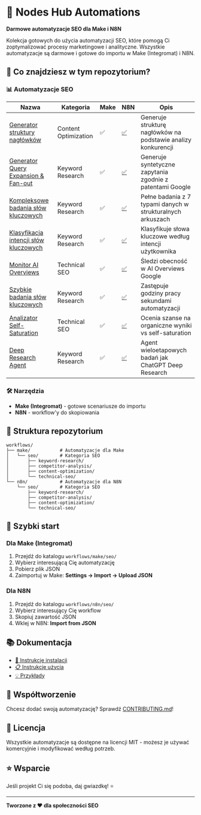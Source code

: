 # 🚀 Nodes Hub Automations

**Darmowe automatyzacje SEO dla Make i N8N**

Kolekcja gotowych do użycia automatyzacji SEO, które pomogą Ci zoptymalizować procesy marketingowe i analityczne. Wszystkie automatyzacje są darmowe i gotowe do importu w Make (Integromat) i N8N.

## 🎯 Co znajdziesz w tym repozytorium?

### 📊 Automatyzacje SEO

| Nazwa | Kategoria | Make | N8N | Opis |
|-------|-----------|------|-----|------|
| [Generator struktury nagłówków](workflows/make/seo/content-optimization/header-structure-generator/) | Content Optimization | ✅ | [✅](workflows/n8n/seo/content-optimization/header-structure-generator/) | Generuje strukturę nagłówków na podstawie analizy konkurencji |
| [Generator Query Expansion & Fan-out](workflows/make/seo/keyword-research/query-expansion-generator/) | Keyword Research | ✅ | [✅](workflows/n8n/seo/keyword-research/query-expansion-generator/) | Generuje syntetyczne zapytania zgodnie z patentami Google |
| [Kompleksowe badania słów kluczowych](workflows/make/seo/keyword-research/comprehensive-keyword-research/) | Keyword Research | ✅ | [✅](workflows/n8n/seo/keyword-research/comprehensive-keyword-research/) | Pełne badania z 7 typami danych w strukturalnych arkuszach |
| [Klasyfikacja intencji słów kluczowych](workflows/make/seo/keyword-research/intent-classification/) | Keyword Research | ✅ | [✅](workflows/n8n/seo/keyword-research/intent-classification/) | Klasyfikuje słowa kluczowe według intencji użytkownika |
| [Monitor AI Overviews](workflows/make/seo/technical-seo/ai-overviews-monitor/) | Technical SEO | ✅ | [✅](workflows/n8n/seo/technical-seo/ai-overviews-monitor/) | Śledzi obecność w AI Overviews Google |
| [Szybkie badania słów kluczowych](workflows/make/seo/keyword-research/rapid-keyword-research/) | Keyword Research | ✅ | [✅](workflows/n8n/seo/keyword-research/rapid-keyword-research/) | Zastępuje godziny pracy sekundami automatyzacji |
| [Analizator Self-Saturation](workflows/make/seo/technical-seo/self-saturation-analyzer/) | Technical SEO | ✅ | [✅](workflows/n8n/seo/technical-seo/self-saturation-analyzer/) | Ocenia szanse na organiczne wyniki vs self-saturation |
| [Deep Research Agent](workflows/make/seo/keyword-research/deep-research-agent/) | Keyword Research | ✅ | [✅](workflows/n8n/seo/keyword-research/deep-research-agent/) | Agent wieloetapowych badań jak ChatGPT Deep Research |

### 🛠️ Narzędzia
- **Make (Integromat)** - gotowe scenariusze do importu
- **N8N** - workflow'y do skopiowania

## 📁 Struktura repozytorium

```
workflows/
├── make/           # Automatyzacje dla Make
│   └── seo/        # Kategoria SEO
│       ├── keyword-research/
│       ├── competitor-analysis/
│       ├── content-optimization/
│       └── technical-seo/
└── n8n/            # Automatyzacje dla N8N
    └── seo/        # Kategoria SEO
        ├── keyword-research/
        ├── competitor-analysis/
        ├── content-optimization/
        └── technical-seo/
```

## 🚀 Szybki start

### Dla Make (Integromat)
1. Przejdź do katalogu `workflows/make/seo/`
2. Wybierz interesującą Cię automatyzację
3. Pobierz plik JSON
4. Zaimportuj w Make: **Settings → Import → Upload JSON**

### Dla N8N
1. Przejdź do katalogu `workflows/n8n/seo/`
2. Wybierz interesujący Cię workflow
3. Skopiuj zawartość JSON
4. Wklej w N8N: **Import from JSON**

## 📚 Dokumentacja

- [📖 Instrukcje instalacji](docs/installation-guides/)
- [📋 Instrukcje użycia](docs/usage-guides/)
- [💡 Przykłady](docs/examples/)

## 🤝 Współtworzenie

Chcesz dodać swoją automatyzację? Sprawdź [CONTRIBUTING.md](CONTRIBUTING.md)!

## 📝 Licencja

Wszystkie automatyzacje są dostępne na licencji MIT - możesz je używać komercyjnie i modyfikować według potrzeb.

## ⭐ Wsparcie

Jeśli projekt Ci się podoba, daj gwiazdkę! ⭐

---

**Tworzone z ❤️ dla społeczności SEO** 